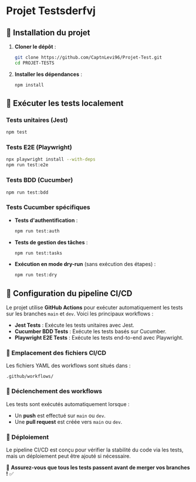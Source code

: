 # Projet Testsderfvj

## 📌 Installation du projet

1. **Cloner le dépôt** :
   ```sh
   git clone https://github.com/CaptnLevi96/Projet-Test.git
   cd PROJET-TESTS
   ```

2. **Installer les dépendances** :
   ```sh
   npm install
   ```

## 🚀 Exécuter les tests localement

### Tests unitaires (Jest)
```sh
npm test
```

### Tests E2E (Playwright)
```sh
npx playwright install --with-deps
npm run test:e2e
```

### Tests BDD (Cucumber)
```sh
npm run test:bdd
```

### Tests Cucumber spécifiques

- **Tests d'authentification** :
  ```sh
  npm run test:auth
  ```

- **Tests de gestion des tâches** :
  ```sh
  npm run test:tasks
  ```

- **Exécution en mode dry-run** (sans exécution des étapes) :
  ```sh
  npm run test:dry
  ```

## 🔄 Configuration du pipeline CI/CD

Le projet utilise **GitHub Actions** pour exécuter automatiquement les tests sur les branches `main` et `dev`. Voici les principaux workflows :

- **Jest Tests** : Exécute les tests unitaires avec Jest.
- **Cucumber BDD Tests** : Exécute les tests basés sur Cucumber.
- **Playwright E2E Tests** : Exécute les tests end-to-end avec Playwright.

### 📂 Emplacement des fichiers CI/CD
Les fichiers YAML des workflows sont situés dans :
```
.github/workflows/
```

### 🚦 Déclenchement des workflows
Les tests sont exécutés automatiquement lorsque :
- Un **push** est effectué sur `main` ou `dev`.
- Une **pull request** est créée vers `main` ou `dev`.

### 🔧 Déploiement
Le pipeline CI/CD est conçu pour vérifier la stabilité du code via les tests, mais un déploiement peut être ajouté si nécessaire.

📌 **Assurez-vous que tous les tests passent avant de merger vos branches !** ✅

